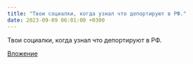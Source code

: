 ```yaml
---
title: "Твои социалки, когда узнал что депортируют в РФ."
date: 2023-09-09 06:01:00 +0300
---
```


Твои социалки, когда узнал что депортируют в РФ.

[Вложение](/assets/vk_photos/2/TlzmLk8gw7s.jpg)
